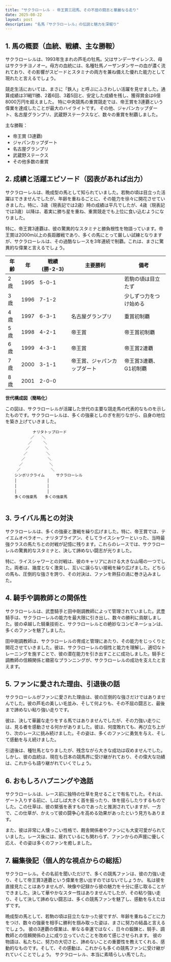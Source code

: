 ```yaml
---
title: "サクラローレル - 帝王賞三冠馬、その不屈の闘志と華麗なる走り"
date: 2025-08-22
layout: post
description: "名馬『サクラローレル』の伝説と魅力を深堀り"
---
```


## 1. 馬の概要（血統、戦績、主な勝鞍）

サクラローレルは、1993年生まれの芦毛の牡馬。父はサンデーサイレンス、母はサクラチヨノオー。母方の血統には、名種牡馬ノーザンダンサーの血が濃く流れており、その影響がスピードとスタミナの両方を兼ね備えた優れた能力として現れたと言えるでしょう。

競走生活においては、まさに「鉄人」と呼ぶにふさわしい活躍を見せました。通算成績は31戦11勝、2着6回、3着5回と、安定した成績を残し、獲得賞金は6億8000万円を超えました。  特に中央競馬の重賞競走では、帝王賞を3連覇という偉業を達成したことが最大のハイライトです。  その他、ジャパンカップダート、名古屋グランプリ、武蔵野ステークスなど、数々の重賞を制覇しました。

主な勝鞍：

* 帝王賞 (3連覇)
* ジャパンカップダート
* 名古屋グランプリ
* 武蔵野ステークス
* その他多数の重賞


## 2. 成績と活躍エピソード（図表があれば出力）

サクラローレルは、晩成型の馬として知られていました。若駒の頃は目立った活躍はできませんでしたが、年齢を重ねるごとに、その能力を徐々に開花させていきました。特に、3歳（現表記では2歳）時の成績は平凡でしたが、4歳（現表記では3歳）以降は、着実に勝ち星を重ね、重賞競走でも上位に食い込むようになりました。

特に、帝王賞3連覇は、彼の驚異的なスタミナと勝負根性を物語っています。帝王賞は2000m以上の長距離戦であり、多くの馬にとって厳しい試練となりますが、サクラローレルは、その過酷なレースを3年連続で制覇。これは、まさに驚異的な偉業と言えるでしょう。

| 年齢 | 年 | 戦績(勝-2-3) | 主要勝利 | 備考 |
|---|---|---|---|---|
| 2歳 | 1995 | 5-0-1 |  | 若駒の頃は目立たず |
| 3歳 | 1996 | 7-1-2 |  | 少しずつ力をつけ始める |
| 4歳 | 1997 | 6-3-1 | 名古屋グランプリ | 重賞初制覇 |
| 5歳 | 1998 | 4-2-1 | 帝王賞 | 帝王賞初制覇 |
| 6歳 | 1999 | 4-3-1 | 帝王賞 | 帝王賞2連覇 |
| 7歳 | 2000 | 3-1-1 | 帝王賞、ジャパンカップダート | 帝王賞3連覇、G1初制覇 |
| 8歳 | 2001 | 2-0-0 |  |  |


**世代構成図（簡略化）**

この図は、サクラローレルが活躍した世代の主要な競走馬の代表的なものを示したものです。サクラローレルは、多くの強豪としのぎを削りながら、自身の地位を築き上げていきました。


```
     　　　  ナリタトップロード
           ／　　＼
          ／　　　＼
         ／　　　　＼
        ／　　　　　＼
       ／　　　　　　＼
      ／　　　　　　　＼
     ／　　　　　　　　＼
    シンボリクライム　　　サクラローレル
    │　　　　　　　　│
    │　　　　　　　　│
    │　　　　　　　　│
    多くの強豪馬　　多くの強豪馬


```


## 3. ライバル馬との対決

サクラローレルは、多くの強豪と激戦を繰り広げました。特に、帝王賞では、テイエムオペラオー、ナリタブライアン、そしてライスシャワーといった、当時最強クラスの馬たちとの対戦が記憶に残ります。これらのレースでは、サクラローレルの驚異的なスタミナと、決して諦めない闘志が光りました。

特に、ライスシャワーとの対戦は、彼のキャリアにおける大きな山場の一つでした。両者は、幾度となく激突し、互いに譲らない接戦を繰り広げました。どちらの馬も、圧倒的な強さを誇り、その対決は、ファンを熱狂の渦に巻き込みました。


## 4. 騎手や調教師との関係性

サクラローレルは、武豊騎手と田中剛調教師によって管理されていました。武豊騎手は、サクラローレルの能力を最大限に引き出し、数々の勝利に貢献しました。彼の卓越した騎乗技術と、サクラローレルとの絶妙なコンビネーションは、多くのファンを魅了しました。

田中剛調教師は、サクラローレルの育成と管理にあたり、その能力をじっくりと開花させていきました。彼は、サクラローレルの個性と能力を理解し、適切なトレーニングを施すことで、彼の潜在能力を引き出すことに成功しました。騎手と調教師の信頼関係と緻密なプランニングが、サクラローレルの成功を支えたと言えます。


## 5. ファンに愛された理由、引退後の話

サクラローレルがファンに愛された理由は、彼の圧倒的な強さだけではありませんでした。彼の芦毛の美しい毛並み、そして何よりも、その不屈の闘志と、最後まで諦めない粘り強い走りです。

彼は、決して華麗な走りをする馬ではありませんでしたが、その力強い走りには、見る者を感動させる何かがありました。彼は、何度敗れても、再び立ち上がり、次のレースに挑み続けました。その姿は、多くのファンに勇気を与え、そして感動を与え続けました。

引退後は、種牡馬となりましたが、残念ながら大きな成功は収めませんでした。しかし、彼の血統は、現在も日本の競馬界に受け継がれており、その偉大な功績は、これからも語り継がれていくでしょう。


## 6. おもしろハプニングや逸話

サクラローレルは、レース前に独特の仕草を見せることで有名でした。それは、ゲート入りする前に、しばしば大きく首を振ったり、体を揺らしたりするものでした。この仕草は、彼の緊張を表すものであったと推測されていますが、一方で、この仕草が、かえって彼の闘争心を高める効果があったという見方もあります。

また、彼は非常に人懐っこい性格で、厩舎関係者やファンにも大変可愛がられていました。レース後には、疲れているにも関わらず、ファンからの声援に優しく応え、その姿は多くのファンを癒しました。


## 7. 編集後記（個人的な視点からの総括）

サクラローレル。その名前を聞いただけで、多くの競馬ファンは、彼の力強い走り、そして帝王賞3連覇という偉業を思い出すのではないでしょうか。  私は彼を直接見たことはありませんが、映像や記録から彼の魅力を十分に感じ取ることができました。決して華やかなスター性はありませんでしたが、その粘り強い走り、そして決して諦めない闘志は、多くの競馬ファンを魅了し、感動を与えたはずです。

晩成型の馬として、若駒の頃は目立たなかった彼ですが、年齢を重ねるごとに力をつけ、数々の強豪を相手に勝利を掴み取った姿は、まさに努力の結晶と言えるでしょう。  彼の3連覇の偉業は、単なる幸運ではなく、日々の鍛錬と、騎手、調教師との信頼関係の上に成り立っていたことを改めて感じさせられます。  彼の物語は、私たちに、努力の大切さと、諦めないことの重要性を教えてくれる、感動的なものです。そして、その感動は、これからも多くの競馬ファンに受け継がれていくことでしょう。  サクラローレル、本当に素晴らしい馬でした。
